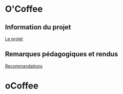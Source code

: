 # O'Coffee

## Information du projet

[Le projet](./docs/demande-client/)

## Remarques pédagogiques et rendus

[Recommandations](./docs/recommandations/)
# oCoffee
